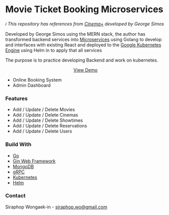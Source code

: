 # Movie Ticket Booking Microservices

*:information_source: This repository has references from [Cinema+](https://github.com/georgesimos/cinema-plus) developed by George Simos*


Developed by George Simos using the MERN stack, the author has transformed backend services into [Microservices](https://microservices.io/) using Golang to develop and interfaces with existing React and deployed to the [Google Kubernetes Engine](https://cloud.google.com/kubernetes-engine) using Helm in to apply that all services

The purpose is to practice developing Backend and work on kubernetes.

<p align="center">
    <a href="http://movie.whoisusefor.tk">View Demo</a>
</p>

- Online Booking System
- Admin Dashboard

### Features
- Add / Update / Delete Movies
- Add / Update / Delete Cinemas
- Add / Update / Delete Showtimes
- Add / Update / Delete Reservations
- Add / Update / Delete Users

### Build With
- [Go](https://go.dev/)
- [Gin Web Framework](https://github.com/gin-gonic/gin)
- [MongoDB](https://www.mongodb.com)
- [gRPC](https://grpc.io/)
- [Kubernetes](https://kubernetes.io)
- [Helm](https://helm.sh/)

### Contact

Siraphop Wongaek-in - siraphop.wo@gmail.com
